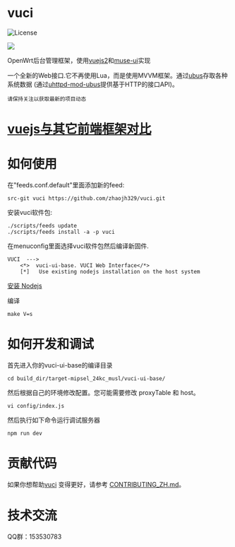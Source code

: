 # vuci

![](https://img.shields.io/badge/license-GPLV3-brightgreen.svg?style=plastic "License")

![](/demo-0.png)

OpenWrt后台管理框架，使用[vuejs2](https://github.com/vuejs/vue)和[muse-ui](https://muse-ui.org/#/zh-CN)实现

一个全新的Web接口.它不再使用Lua，而是使用MVVM框架。通过[ubus](https://wiki.openwrt.org/zh-cn/doc/techref/ubus)存取各种系统数据
(通过[uhttpd-mod-ubus](https://wiki.openwrt.org/zh-cn/doc/techref/ubus#通过http访问ubus)提供基于HTTP的接口API)。

`请保持关注以获取最新的项目动态`

# [vuejs与其它前端框架对比](https://cn.vuejs.org/v2/guide/comparison.html)

# 如何使用
在"feeds.conf.default"里面添加新的feed:
    
    src-git vuci https://github.com/zhaojh329/vuci.git

安装vuci软件包:
    
    ./scripts/feeds update
    ./scripts/feeds install -a -p vuci

在menuconfig里面选择vuci软件包然后编译新固件.

    VUCI  --->
        <*>  vuci-ui-base. VUCI Web Interface</*>
        [*]   Use existing nodejs installation on the host system

[安装 Nodejs](https://nodejs.org/zh-cn/download/package-manager)

编译

    make V=s

# 如何开发和调试
首先进入你的vuci-ui-base的编译目录

	cd build_dir/target-mipsel_24kc_musl/vuci-ui-base/

然后根据自己的环境修改配置。您可能需要修改 proxyTable 和 host。

	vi config/index.js

然后执行如下命令运行调试服务器

	npm run dev

# 贡献代码
如果你想帮助[vuci](https://github.com/zhaojh329/vuci) 变得更好，请参考
[CONTRIBUTING_ZH.md](https://github.com/zhaojh329/vuci/blob/master/CONTRIBUTING_ZH.md)。

# 技术交流
QQ群：153530783
